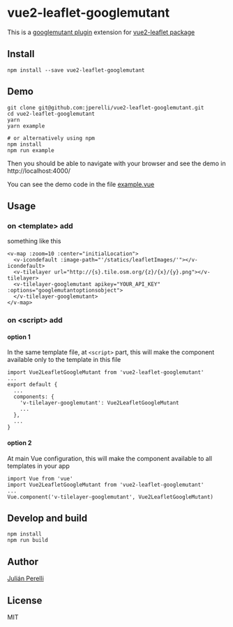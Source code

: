 # vue2-leaflet-googlemutant

This is a [googlemutant plugin](https://gitlab.com/IvanSanchez/Leaflet.GridLayer.GoogleMutant) extension for [vue2-leaflet package](https://github.com/KoRiGaN/Vue2Leaflet)

## Install

    npm install --save vue2-leaflet-googlemutant

## Demo

    git clone git@github.com:jperelli/vue2-leaflet-googlemutant.git
    cd vue2-leaflet-googlemutant
    yarn
    yarn example

    # or alternatively using npm
    npm install
    npm run example

Then you should be able to navigate with your browser and see the demo in http://localhost:4000/

You can see the demo code in the file [example.vue](example.vue)

## Usage

### on &lt;template&gt; add

something like this

    <v-map :zoom=10 :center="initialLocation">
      <v-icondefault :image-path="'/statics/leafletImages/'"></v-icondefault>
      <v-tilelayer url="http://{s}.tile.osm.org/{z}/{x}/{y}.png"></v-tilelayer>
      <v-tilelayer-googlemutant apikey="YOUR_API_KEY" :options="googlemutantoptionsobject">
      </v-tilelayer-googlemutant>
    </v-map>

### on &lt;script&gt; add

#### option 1

In the same template file, at `<script>` part, this will make the component available only to the template in this file

    import Vue2LeafletGoogleMutant from 'vue2-leaflet-googlemutant'
    ...
    export default {
      ...
      components: {
        'v-tilelayer-googlemutant': Vue2LeafletGoogleMutant
        ...
      },
      ...
    }

#### option 2

At main Vue configuration, this will make the component available to all templates in your app

    import Vue from 'vue'
    import Vue2LeafletGoogleMutant from 'vue2-leaflet-googlemutant'
    ...
    Vue.component('v-tilelayer-googlemutant', Vue2LeafletGoogleMutant)

## Develop and build

    npm install
    npm run build

## Author

[Julián Perelli](https://jperelli.com.ar/)

## License

MIT
